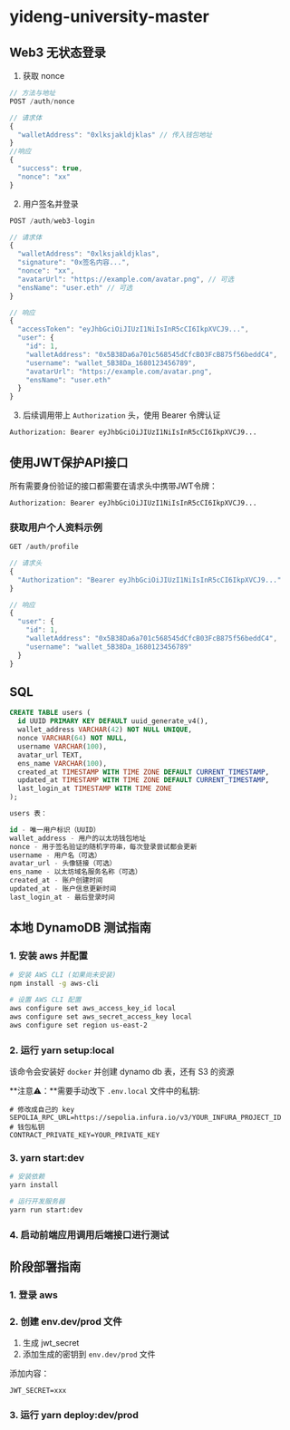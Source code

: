 # yideng-university-master

## Web3 无状态登录

1. 获取 nonce

```js
// 方法与地址
POST /auth/nonce

// 请求体
{
  "walletAddress": "0xlksjakldjklas" // 传入钱包地址
}
//响应
{
  "success": true,
  "nonce": "xx"
}
```

2. 用户签名并登录

```js
POST /auth/web3-login

// 请求体
{
  "walletAddress": "0xlksjakldjklas",
  "signature": "0x签名内容...",
  "nonce": "xx",
  "avatarUrl": "https://example.com/avatar.png", // 可选
  "ensName": "user.eth" // 可选
}

// 响应
{
  "accessToken": "eyJhbGciOiJIUzI1NiIsInR5cCI6IkpXVCJ9...",
  "user": {
    "id": 1,
    "walletAddress": "0x5B38Da6a701c568545dCfcB03FcB875f56beddC4",
    "username": "wallet_5B38Da_1680123456789",
    "avatarUrl": "https://example.com/avatar.png",
    "ensName": "user.eth"
  }
}
```

3. 后续调用带上 `Authorization` 头，使用 Bearer 令牌认证

```
Authorization: Bearer eyJhbGciOiJIUzI1NiIsInR5cCI6IkpXVCJ9...
```

## 使用JWT保护API接口

所有需要身份验证的接口都需要在请求头中携带JWT令牌：

```
Authorization: Bearer eyJhbGciOiJIUzI1NiIsInR5cCI6IkpXVCJ9...
```

### 获取用户个人资料示例

```js
GET /auth/profile

// 请求头
{
  "Authorization": "Bearer eyJhbGciOiJIUzI1NiIsInR5cCI6IkpXVCJ9..."
}

// 响应
{
  "user": {
    "id": 1,
    "walletAddress": "0x5B38Da6a701c568545dCfcB03FcB875f56beddC4",
    "username": "wallet_5B38Da_1680123456789"
  }
}
```

## SQL

```sql
CREATE TABLE users (
  id UUID PRIMARY KEY DEFAULT uuid_generate_v4(),
  wallet_address VARCHAR(42) NOT NULL UNIQUE,
  nonce VARCHAR(64) NOT NULL,
  username VARCHAR(100),
  avatar_url TEXT,
  ens_name VARCHAR(100),
  created_at TIMESTAMP WITH TIME ZONE DEFAULT CURRENT_TIMESTAMP,
  updated_at TIMESTAMP WITH TIME ZONE DEFAULT CURRENT_TIMESTAMP,
  last_login_at TIMESTAMP WITH TIME ZONE
);

users 表：

id - 唯一用户标识（UUID）
wallet_address - 用户的以太坊钱包地址
nonce - 用于签名验证的随机字符串，每次登录尝试都会更新
username - 用户名（可选）
avatar_url - 头像链接（可选）
ens_name - 以太坊域名服务名称（可选）
created_at - 账户创建时间
updated_at - 账户信息更新时间
last_login_at - 最后登录时间
```

## 本地 DynamoDB 测试指南

### 1. 安装 aws 并配置

```bash
# 安装 AWS CLI (如果尚未安装)
npm install -g aws-cli

# 设置 AWS CLI 配置
aws configure set aws_access_key_id local
aws configure set aws_secret_access_key local
aws configure set region us-east-2
```

### 2. 运行 yarn setup:local

该命令会安装好 `docker` 并创建 dynamo db 表，还有 S3 的资源

**注意⚠️：**需要手动改下 `.env.local` 文件中的私钥:

```
# 修改成自己的 key
SEPOLIA_RPC_URL=https://sepolia.infura.io/v3/YOUR_INFURA_PROJECT_ID
# 钱包私钥
CONTRACT_PRIVATE_KEY=YOUR_PRIVATE_KEY
```

### 3. yarn start:dev

```bash
# 安装依赖
yarn install

# 运行开发服务器
yarn run start:dev
```

### 4. 启动前端应用调用后端接口进行测试

## 阶段部署指南

### 1. 登录 aws

### 2. 创建 env.dev/prod 文件

1. 生成 jwt_secret
2. 添加生成的密钥到 `env.dev/prod` 文件

添加内容：

```
JWT_SECRET=xxx
```

### 3. 运行 yarn deploy:dev/prod
